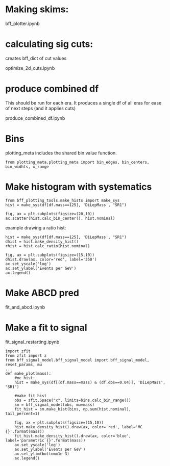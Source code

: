 # Making skims:
bff_plotter.ipynb

# calculating sig cuts:
creates bff_dict of cut values

optimize_2d_cuts.ipynb

# produce combined df
This should be run for each era. It produces a single df of all eras for ease of next steps (and it applies cuts)

produce_combined_df.ipynb

# Bins 

plotting_meta includes the shared bin value function.

```
from plotting_meta.plotting_meta import bin_edges, bin_centers, bin_widhts, x_range
```

# Make histogram with systematics

```
from bff_plotting_tools.make_hists import make_sys
hist = make_sys(df[df.mass==125], 'DiLepMass', "SR1")

fig, ax = plt.subplots(figsize=(20,10))
ax.scatter(hist.calc_bin_center(), hist.nominal)
```


example drawing a ratio hist:

```
hist = make_sys(df[df.mass==125], 'DiLepMass', "SR1")
dhist = hist.make_density_hist()
rhist = hist.calc_ratio(hist.nominal)

fig, ax = plt.subplots(figsize=(15,10))
dhist.draw(ax, color='red', label='350')
ax.set_yscale('log')
ax.set_ylabel('Events per GeV')
ax.legend()
```

# Make ABCD pred

fit_and_abcd.ipynb

# Make a fit to signal

fit_signal_restarting.ipynb

```
import zfit
from zfit import z
from bff_signal_model.bff_signal_model import bff_signal_model, reset_params, mu
...
def make_plot(mass):
    #mc hist:
    hist = make_sys(df[(df.mass==mass) & (df.dbs==0.04)], 'DiLepMass', "SR1")
    
    #make fit hist
    obs = zfit.Space("x", limits=bins.calc_bin_range())
    sm = bff_signal_model(obs, mu=mass)
    fit_hist = sm.make_hist(bins, np.sum(hist.nominal), tail_percent=1)
    
    fig, ax = plt.subplots(figsize=(15,10))
    hist.make_density_hist().draw(ax, color='red', label='MC {}'.format(mass))
    fit_hist.make_density_hist().draw(ax, color='blue', label='parametric {}'.format(mass))
    ax.set_yscale('log')
    ax.set_ylabel('Events per GeV')
    ax.set_ylim(bottom=1e-3)
    ax.legend()
```